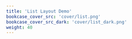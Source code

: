 ```yaml
---
title: 'List Layout Demo'
bookcase_cover_src: 'cover/list.png'
bookcase_cover_src_dark: 'cover/list_dark.png'
weight: 40
---
```

